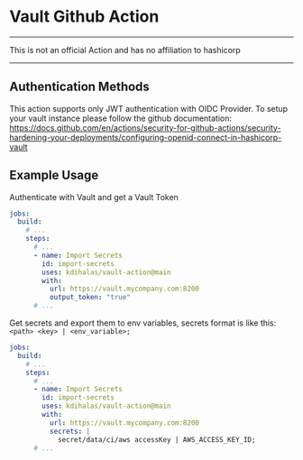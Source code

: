 # Vault Github Action

---

This is not an official Action and has no affiliation to hashicorp

---

## Authentication Methods

This action supports only JWT authentication with OIDC Provider. To setup your vault instance please follow the github documentation: https://docs.github.com/en/actions/security-for-github-actions/security-hardening-your-deployments/configuring-openid-connect-in-hashicorp-vault

## Example Usage

Authenticate with Vault and get a Vault Token

``` yaml
jobs:
  build:
    # ...
    steps:
      # ...
      - name: Import Secrets
        id: import-secrets
        uses: kdihalas/vault-action@main
        with:
          url: https://vault.mycompany.com:8200
          output_token: "true"
      # ...
```

Get secrets and export them to env variables, secrets format is like this: `<path> <key> | <env_variable>;`

``` yaml
jobs:
  build:
    # ...
    steps:
      # ...
      - name: Import Secrets
        id: import-secrets
        uses: kdihalas/vault-action@main
        with:
          url: https://vault.mycompany.com:8200
          secrets: |
            secret/data/ci/aws accessKey | AWS_ACCESS_KEY_ID;
      # ...

```

